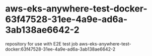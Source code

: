 # aws-eks-anywhere-test-docker-63f47528-31ee-4a9e-ad6a-3ab138ae6642-2
repository for use with E2E test job aws-eks-anywhere-test-docker:63f47528-31ee-4a9e-ad6a-3ab138ae6642-2
